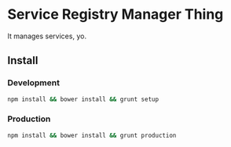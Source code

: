 # Service Registry Manager Thing

It manages services, yo.

## Install

### Development

```sh
npm install && bower install && grunt setup
```

### Production

```sh
npm install && bower install && grunt production
```

